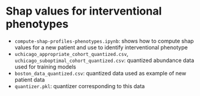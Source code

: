 # Shap values for interventional phenotypes

- `compute-shap-profiles-phenotypes.ipynb`: shows how to compute shap values for a new patient and use to identify interventional phenotype
- `uchicago_appropriate_cohort_quantized.csv`, `uchicago_suboptimal_cohort_quantized.csv`: quantized abundance data used for training models
- `boston_data_quantized.csv`: quantized data used as example of new patient data
- `quantizer.pkl`: quantizer corresponding to this data